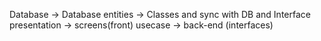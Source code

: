 Database -> Database
entities -> Classes and sync with DB and Interface
presentation -> screens(front)
usecase -> back-end (interfaces) 